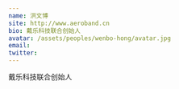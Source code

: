 ```yaml
---
name: 洪文博
site: http://www.aeroband.cn
bio: 戴乐科技联合创始人
avatar: /assets/peoples/wenbo-hong/avatar.jpg
email: 
twitter: 
---
```

戴乐科技联合创始人
